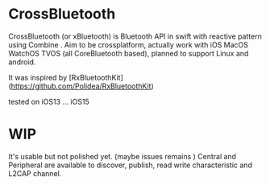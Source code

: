# CrossBluetooth
CrossBluetooth (or xBluetooth) is Bluetooth API in swift with reactive pattern using Combine .
Aim to be crossplatform, actually work with iOS MacOS WatchOS TVOS (all CoreBluetooth based), planned to support Linux and android.

It was inspired by [RxBluetoothKit] (https://github.com/Polidea/RxBluetoothKit)

tested on iOS13 ... iOS15

# WIP
It's usable but not polished yet. (maybe issues remains )
Central and Peripheral are available to discover, publish, read write characteristic and L2CAP channel.
